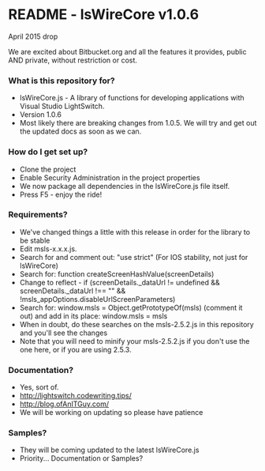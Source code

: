 # README - lsWireCore v1.0.6 #
April 2015 drop

We are excited about Bitbucket.org and all the features it provides, public AND private, without restriction or cost.

### What is this repository for? ###

* lsWireCore.js - A library of functions for developing applications with Visual Studio LightSwitch.
* Version 1.0.6
* Most likely there are breaking changes from 1.0.5.  We will try and get out the updated docs as soon as we can.

### How do I get set up? ###

* Clone the project
* Enable Security Administration in the project properties
* We now package all dependencies in the lsWireCore.js file itself.
* Press F5 - enjoy the ride!

### Requirements? ###

* We've changed things a little with this release in order for the library to be stable
* Edit msls-x.x.x.js.
* Search for and comment out: "use strict" (For IOS stability, not just for lsWireCore)
* Search for: function createScreenHashValue(screenDetails) 
* Change to reflect - if (screenDetails._dataUrl != undefined && screenDetails._dataUrl !== "" && !msls_appOptions.disableUrlScreenParameters)
* Search for: window.msls = Object.getPrototypeOf(msls) (comment it out) and add in its place: window.msls = msls
* When in doubt, do these searches on the msls-2.5.2.js in this repository and you'll see the changes
* Note that you will need to minify your msls-2.5.2.js if you don't use the one here, or if you are using 2.5.3.

### Documentation? ###

* Yes, sort of.
* http://lightswitch.codewriting.tips/
* http://blog.ofAnITGuy.com/
* We will be working on updating so please have patience

### Samples? ###

* They will be coming updated to the latest lsWireCore.js
* Priority... Documentation or Samples?
